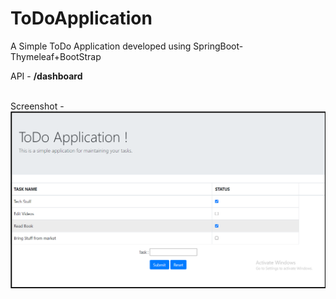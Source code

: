 # ToDoApplication
A Simple ToDo Application developed using SpringBoot-Thymeleaf+BootStrap 

API - **/dashboard**
<br><br>

Screenshot -
<img src="screenshots/screenshot.png" >
